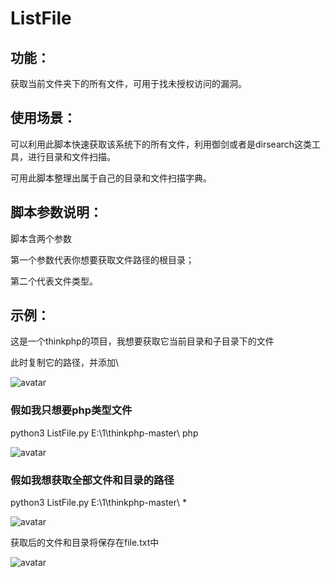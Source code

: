 # ListFile
<h2>功能：</h2>

获取当前文件夹下的所有文件，可用于找未授权访问的漏洞。

<h2>使用场景：</h2>

可以利用此脚本快速获取该系统下的所有文件，利用御剑或者是dirsearch这类工具，进行目录和文件扫描。


可用此脚本整理出属于自己的目录和文件扫描字典。
         
<h2>脚本参数说明：</h2>

脚本含两个参数

第一个参数代表你想要获取文件路径的根目录；

第二个代表文件类型。

<h2>示例：</h2>
这是一个thinkphp的项目，我想要获取它当前目录和子目录下的文件

此时复制它的路径，并添加\

![avatar](https://github.com/KOFighting/ListFile/blob/main/1620681317(1).jpg)

<h3>假如我只想要php类型文件</h3>


python3 ListFile.py E:\1\thinkphp-master\ php


![avatar](https://github.com/KOFighting/ListFile/blob/main/1620680922(1).jpg)

<h3>假如我想获取全部文件和目录的路径</h3>

python3 ListFile.py E:\1\thinkphp-master\ *


![avatar](https://github.com/KOFighting/ListFile/blob/main/1620681082(1).jpg)


获取后的文件和目录将保存在file.txt中

![avatar](https://github.com/KOFighting/ListFile/blob/main/1620681167(1).jpg)
